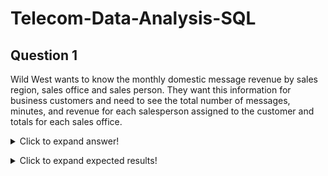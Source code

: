 # Telecom-Data-Analysis-SQL



## Question 1 

Wild West wants to know the monthly domestic message revenue by sales region, sales office and sales person. They want this information for business customers and need to see the total number of messages, minutes, and revenue for each salesperson assigned to the customer and totals for each sales office.

<details>
  <summary>Click to expand answer!</summary>

  ##### Answer
```sql
WITH
    rev_sale_rep AS (
        SELECT
            SALES_REP_NO,
            ROUND(SUM(COALESCE(REV_AMT, 0)), 2) as month_rev,
            ROUND(SUM(REV_MIN + ROUND(REV_SEC / 60, 2)), 2) as month_min,
            COUNT(*) as num_message
        FROM
            REPASSGN
            LEFT JOIN BMSG9901 ON (
                BILL_AREA_CODE = AREA_CODE
                AND BILL_EXCHANGE = EXCHANGE
                AND BILL_LINE = LINE
            )
        WHERE
            TERM_ST NOT IN (
                SELECT
                    state_code
                FROM
                    domestic_states
            )
            AND TRIM(TERM_ST) <> ''
        GROUP BY
            SALES_REP_NO
    ),
    month_rev_rep AS (
        SELECT
            REP_FIRST_NAME,
            REP_LAST_NAME,
            REP_OFFICE,
            REP_REGION,
            COALESCE(month_rev, 0) as monthly_rev,
            month_min,
            num_message
        FROM
            SALESREP
            LEFT JOIN rev_sale_rep USING (SALES_REP_NO)
    )
SELECT
    REP_OFFICE,
    SUM(monthly_rev) as office_rev
FROM
    month_rev_rep
GROUP BY
    REP_OFFICE
ORDER BY
    office_rev desc
```

</details>
</p>

<details>
  <summary>Click to expand expected results!</summary>

  ##### Expected Results:

 | REP_OFFICE     | OFFICE_REV |
 | -------------- | ---------- |
 | Casper         | 11793.08   |
 | Portland       | 10202.11   |
 | San Francisco  | 9333.58    |
 | Honolulu       | 9294.64    |
 | Phoenix        | 8727.30    |
 | Laramie        | 8607.97    |
 | Santa Barbara  | 8392.10    |
 | Denver         | 8160.93    |
 | Flagstaff      | 7541.14    |
 | Los Angeles    | 7326.12    |
 | Seattle        | 7232.06    |
 | Salt Lake City | 6708.09    |
 | Palm Springs   | 6360.74    |
 | Helena         | 6044.99    |
 | San Diego      | 5372.07    |
 | Sacramento     | 5164.36    |
 | Nome           | 5094.68    |
 | Rock Springs   | 5038.50    |
 | Albuquerque    | 4962.74    |
 | Fairbanks      | 4910.11    |
 | Eugene         | 4813.94    |
 | Tucson         | 4285.98    |
 | Butte          | 3477.09    |
 | Santa Fe       | 2700.16    |
 | Spokane        | 2374.88    |

 </details>
</p>